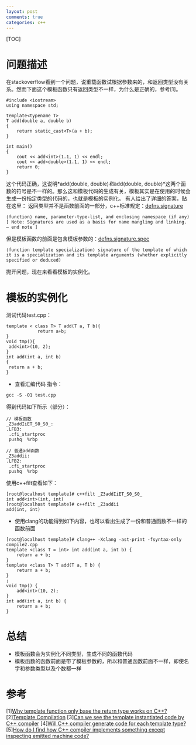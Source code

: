 ```yaml
---
layout: post
comments: true
categories: c++
---
```


[TOC]

# 问题描述
在stackoverflow看到一个问题，说重载函数试根据参数来的，和返回类型没有关系。然而下面这个模板函数只有返回类型不一样，为什么是正确的，参考[1]。

```
#include <iostream>
using namespace std;

template<typename T>
T add(double a, double b)
{
    return static_cast<T>(a + b); 
}

int main()
{
    cout << add<int>(1.1, 1) << endl;
    cout << add<double>(1.1, 1) << endl;
    return 0;
}
```
这个代码正确，这说明*add<int>(double, double)*和*add<double>(double, double)*这两个函数的符号是不一样的。那么这和模板代码的生成有关，模板其实是在使用的时候会生成一份指定类型的代码的，也就是模板的实例化。
有人给出了详细的答案，贴在这里：
返回类型并不是函数前面的一部分，c++标准规定：[defns.signature](https://timsong-cpp.github.io/cppwp/n4659/intro.defs#defns.signature)
```
⟨function⟩ name, parameter-type-list, and enclosing namespace (if any)
[ Note: Signatures are used as a basis for name mangling and linking. — end note ]
```
但是模板函数的前面是包含模板参数的：[defns.signature.spec](https://timsong-cpp.github.io/cppwp/n4659/intro.defs#defns.signature.spec)
```
⟨function template specialization⟩ signature of the template of which it is a specialization and its template arguments (whether explicitly specified or deduced)
```

抛开问题，现在来看看模板的实例化。
# 模板的实例化
测试代码test.cpp：
```
template < class T> T add(T a, T b){
            return a+b;
}
void tmp(){
 add<int>(10, 2);
}
int add(int a, int b)
{
 return a + b;
}
```
* 查看汇编代码
指令：
```
gcc -S -O1 test.cpp
```
得到代码如下所示（部分）：
```
// 模板函数
_Z3addIiET_S0_S0_:
.LFB3:
 .cfi_startproc
 pushq	%rbp

// 普通add函数
_Z3addii:
.LFB2:
 .cfi_startproc
 pushq	%rbp
```
使用c++filt查看如下：
```
[root@localhost template]# c++filt _Z3addIiET_S0_S0_
int add<int>(int, int)
[root@localhost template]# c++filt _Z3addii
add(int, int)
```

* 使用clang的功能得到如下内容，也可以看出生成了一份和普通函数不一样的函数前面
```
[root@localhost template]# clang++ -Xclang -ast-print -fsyntax-only compile2.cpp
template <class T = int> int add(int a, int b) {
    return a + b;
}
template <class T> T add(T a, T b) {
    return a + b;
}
;
void tmp() {
    add<int>(10, 2);
}
int add(int a, int b) {
    return a + b;
}
```

# 总结
* 模板函数会为实例化不同类型，生成不同的函数代码
* 模板函数的函数前面是带了模板参数的，所以和普通函数前面不一样，即使名字和参数类型以及个数都一样

# 参考
[1][Why template function only base the return type works on C++?](https://stackoverflow.com/questions/54195194/why-template-function-only-base-the-return-type-works-on-c)
[2][Template Compilation](https://stackoverflow.com/questions/19798325/template-compilation)
[3][Can we see the template instantiated code by C++ compiler](https://stackoverflow.com/questions/4448094/can-we-see-the-template-instantiated-code-by-c-compiler)
[4][Will C++ compiler generate code for each template type?](https://stackoverflow.com/questions/15599474/will-c-compiler-generate-code-for-each-template-type)
[5][How do I find how C++ compiler implements something except inspecting emitted machine code?](https://stackoverflow.com/questions/4332286/how-do-i-find-how-c-compiler-implements-something-except-inspecting-emitted-ma)